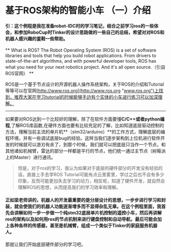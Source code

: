 # 基于ROS架构的智能小车 （一）介绍

#### 		引：这个例程是我在准备robot-IDC时的学习笔记，结合之前学习ros的一些体会，和参加RoboCup时Tinker的设计思路做的一些自己的总结，希望对对ROS和机器人感兴趣的童鞋一些帮助。

**
What is ROS?
The Robot Operating System (ROS) is a set of software libraries and tools that help you build robot applications. From drivers to state-of-the-art algorithms, and with powerful developer tools, ROS has what you need for your next robotics project. And it's all open source.（引自ROS官网）
**

ROS是一个基于节点设计的开源机器人操作系统架构，关于ROS的介绍和Tutorial等等可以在官网[http://www.ros.org](http://www.ros.org "www.ros.org")上找到，推荐大家在学习tutorial的时候能够手边有个实体的小车进行练习可以加深理解。

-----------------------------------
如果要对ROS达到一个比较好的理解，除了在软件方面要懂**C/C++或者python编程**,了解ROS库函数,在硬件方面也要有比较充足的了解，比如知道底层驱动控制的方法，理解当前主流的单片机**（stm32/arduino）**的工作方式，理解底层的编程环境，并有一些调试底层bug的经验。这样当我们逐步架构到上位机进行软件开发的时候就可以游刃有余了，到那个时候，我们就可以把底层只当作一个节点，和其他诸如机械臂，雷达的部分一样都是平行的节点，他们统一通过主节点（树莓派上的Master）进行通讯。
> 但是，对于ros的学习，我认为如果对于底层的硬件部分的开发没有经验的话，直接上手去学ROS Tutorial可能有点云里雾里，学过之后也不会有多少印象，反而可能更加失去学习的动力，相反呢，知道了硬件开发，就自然会理解ROS的思想，从而提高我们的学习效率和理解。

####  正如梁老师讲的，机器人的开发最重要的是分层设计的思想，一步步进行学习和封装，就会使我们的机器人功能逐渐增多而不显得杂乱无章。在这个例程里面，我首先会讲解如何一步一步做一个纯stm32底层单片机控制的遥控小车，然后再讲解ros的架构以及如何用ros的节点机制来进行键盘控制和自动导航，最后可能会加上各种各样的传感器，甚至是机械臂，组成一个类似于Tinker的家庭服务机器人。
 
那就让我们开始底层硬件部分的学习吧。


